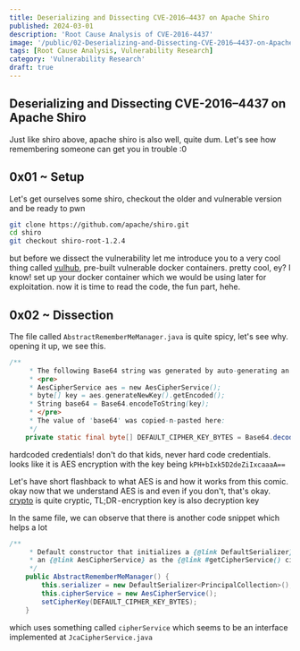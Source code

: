```yaml
---
title: Deserializing and Dissecting CVE-2016–4437 on Apache Shiro
published: 2024-03-01
description: 'Root Cause Analysis of CVE-2016-4437'
image: '/public/02-Deserializing-and-Dissecting-CVE-2016–4437-on-Apache-Shiro/shiro.jpg'
tags: [Root Cause Analysis, Vulnerability Research]
category: 'Vulnerability Research'
draft: true 
---
```


## Deserializing and Dissecting CVE-2016–4437 on Apache Shiro

Just like shiro above, apache shiro is also well, quite dum. Let's see how remembering someone can get you in trouble :0

## 0x01 ~ Setup
Let's get ourselves some shiro, checkout the older and vulnerable version and be ready to pwn

```bash
git clone https://github.com/apache/shiro.git
cd shiro
git checkout shiro-root-1.2.4
```
but before we dissect the vulnerability let me introduce you to a very cool thing called [vulhub](https://github.com/vulhub/vulhub/tree/master/shiro/CVE-2016-4437), pre-built vulnerable docker containers. pretty cool, ey? I know! set up your docker container which we would be using later for exploitation. now it is time to read the code, the fun part, hehe.

## 0x02 ~ Dissection

The file called `AbstractRememberMeManager.java` is quite spicy, let's see why. opening it up, we see this.

```java
/**
     * The following Base64 string was generated by auto-generating an AES Key:
     * <pre>
     * AesCipherService aes = new AesCipherService();
     * byte[] key = aes.generateNewKey().getEncoded();
     * String base64 = Base64.encodeToString(key);
     * </pre>
     * The value of 'base64' was copied-n-pasted here:
     */
    private static final byte[] DEFAULT_CIPHER_KEY_BYTES = Base64.decode("kPH+bIxk5D2deZiIxcaaaA==");
```

hardcoded credentials! don't do that kids, never hard code credentials. looks like it is AES encryption with the key being `kPH+bIxk5D2deZiIxcaaaA==`

Let's have short flashback to what AES is and how it works from this comic. okay now that we understand AES is and even if you don't, that's okay. [crypto](https://www.moserware.com/2009/09/stick-figure-guide-to-advanced.html) is quite cryptic, TL;DR - encryption key is also decryption key

In the same file, we can observe that there is another code snippet which helps a lot

```java
/**
     * Default constructor that initializes a {@link DefaultSerializer} as the {@link #getSerializer() serializer} and
     * an {@link AesCipherService} as the {@link #getCipherService() cipherService}.
     */
    public AbstractRememberMeManager() {
        this.serializer = new DefaultSerializer<PrincipalCollection>();
        this.cipherService = new AesCipherService();
        setCipherKey(DEFAULT_CIPHER_KEY_BYTES);
    }
```

which uses something called `cipherService` which seems to be an interface implemented at `JcaCipherService.java`

